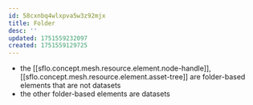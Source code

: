 ```yaml
---
id: 58cxnbq4wlxpva5w3z92mjx
title: Folder
desc: ''
updated: 1751559232097
created: 1751559129725
---
```




- the [[sflo.concept.mesh.resource.element.node-handle]], [[sflo.concept.mesh.resource.element.asset-tree]] are folder-based elements that are not datasets
- the other folder-based elements are datasets